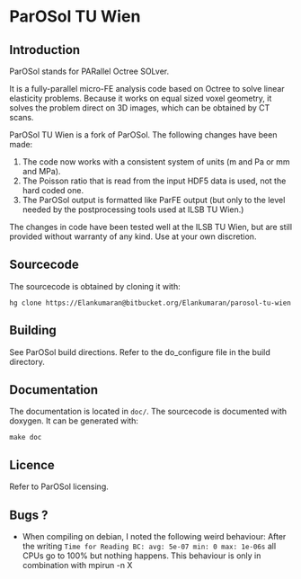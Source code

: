 # ParOSol TU Wien

## Introduction ##

ParOSol stands for PARallel Octree SOLver.

It is a fully-parallel micro-FE analysis code based on Octree to solve
linear elasticity problems. Because it works on equal sized voxel geometry,
it solves the problem direct on 3D images, which can be obtained by CT scans.

ParOSol TU Wien is a fork of ParOSol. The following changes have been made:

1. The code now works with a consistent system of units (m and Pa or mm and MPa).
2. The Poisson ratio that is read from the input HDF5 data is used, not the hard coded one.
3. The ParOSol output is formatted like ParFE output (but only to the level needed by the postprocessing
tools used at ILSB TU Wien.)

The changes in code have been tested well at the ILSB TU Wien, but are still provided without warranty
of any kind. Use at your own discretion.

## Sourcecode ##

The sourcecode is obtained by cloning it with:

    hg clone https://Elankumaran@bitbucket.org/Elankumaran/parosol-tu-wien

## Building ##

See ParOSol build directions. Refer to the do_configure file in the build directory.

## Documentation ##

The documentation is located in `doc/`. The sourcecode is documented with doxygen. It can be generated with:

    make doc


## Licence ##

Refer to ParOSol licensing.

## Bugs ? ##

* When compiling on debian, I noted the following weird behaviour:
  After the writing `Time for Reading BC: avg: 5e-07 min: 0 max: 1e-06s`
  all CPUs go to 100% but nothing happens.
  This behaviour is only in combination with mpirun -n X
